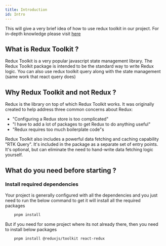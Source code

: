 ```yaml
---
title: Introduction
id: Intro
---
```


This will give a very brief idea of how to use redux toolkit in our project. For in-depth knowledge please visit [here](https://redux-toolkit.js.org/)

## What is Redux Toolkit ?

Redux Toolkit is a very popular javascript state management library. The Redux Toolkit package is intended to be the standard way to write Redux logic. You can also use redux toolkit query along with the state management (same work that react query does)

## Why Redux Toolkit and not Redux ?

Redux is the library on top of which Redux Toolkit works. It was originally created to help address three common concerns about Redux:

- "Configuring a Redux store is too complicated"
- "I have to add a lot of packages to get Redux to do anything useful"
- "Redux requires too much boilerplate code"s

Redux Toolkit also includes a powerful data fetching and caching capability "RTK Query". It's included in the package as a separate set of entry points. It's optional, but can eliminate the need to hand-write data fetching logic yourself.

## What do you need before starting ?

### Install required dependencies

Your project is generally configured with all the dependencies and you just need to run the below command to get it will install all the required packages

```bash
    pnpm install
```
But if you need for some project where its not already there, then you need to install below packages 

```bash
    pnpm install @reduxjs/toolkit react-redux
```